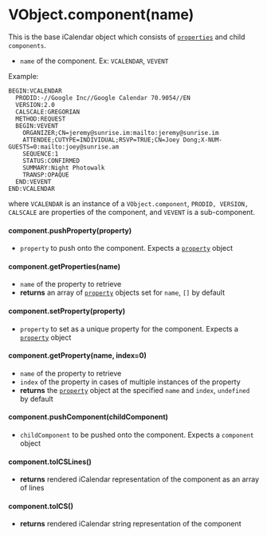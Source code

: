 # VObject.component(name)

This is the base iCalendar object which consists of [`properties`](./property.md) and child `components`.

- `name` of the component. Ex: `VCALENDAR`, `VEVENT`

Example:

```
BEGIN:VCALENDAR
  PRODID:-//Google Inc//Google Calendar 70.9054//EN
  VERSION:2.0
  CALSCALE:GREGORIAN
  METHOD:REQUEST
  BEGIN:VEVENT
    ORGANIZER;CN=jeremy@sunrise.im:mailto:jeremy@sunrise.im
    ATTENDEE;CUTYPE=INDIVIDUAL;RSVP=TRUE;CN=Joey Dong;X-NUM-GUESTS=0:mailto:joey@sunrise.am
    SEQUENCE:1
    STATUS:CONFIRMED
    SUMMARY:Night Photowalk
    TRANSP:OPAQUE
  END:VEVENT
END:VCALENDAR
```

where `VCALENDAR` is an instance of a `VObject.component`, `PRODID, VERSION, CALSCALE` are properties of the component, and `VEVENT` is a sub-component.

#### component.pushProperty(property)

- `property` to push onto the component. Expects a [`property`](./property.md) object

#### component.getProperties(name)

- `name` of the property to retrieve
- **returns** an array of [`property`](./property.md) objects set for `name`, `[]` by default

#### component.setProperty(property)

- `property` to set as a unique property for the component. Expects a [`property`](./property.md) object

#### component.getProperty(name, index=0)

- `name` of the property to retrieve
- `index` of the property in cases of multiple instances of the property
- **returns** the [`property`](./property.md) object at the specified `name` and `index`, `undefined` by default

#### component.pushComponent(childComponent)

- `childComponent` to be pushed onto the component. Expects a `component` object

#### component.toICSLines()
- **returns** rendered iCalendar representation of the component as an array of lines

#### component.toICS()

- **returns** rendered iCalendar string representation of the component
